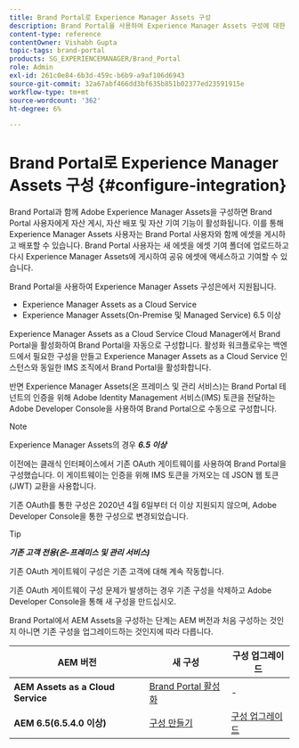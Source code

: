 ```yaml
---
title: Brand Portal로 Experience Manager Assets 구성
description: Brand Portal을 사용하여 Experience Manager Assets 구성에 대한 통찰력을 얻으십시오.
content-type: reference
contentOwner: Vishabh Gupta
topic-tags: brand-portal
products: SG_EXPERIENCEMANAGER/Brand_Portal
role: Admin
exl-id: 261c0e84-6b3d-459c-b6b9-a9af106d6943
source-git-commit: 32a67abf466dd3bf635b851b02377ed23591915e
workflow-type: tm+mt
source-wordcount: '362'
ht-degree: 6%

---
```


# Brand Portal로 Experience Manager Assets 구성 {#configure-integration}

Brand Portal과 함께 Adobe Experience Manager Assets을 구성하면 Brand Portal 사용자에게 자산 게시, 자산 배포 및 자산 기여 기능이 활성화됩니다. 이를 통해 Experience Manager Assets 사용자는 Brand Portal 사용자와 함께 에셋을 게시하고 배포할 수 있습니다. Brand Portal 사용자는 새 에셋을 에셋 기여 폴더에 업로드하고 다시 Experience Manager Assets에 게시하여 공유 에셋에 액세스하고 기여할 수 있습니다.

Brand Portal을 사용하여 Experience Manager Assets 구성은에서 지원됩니다.

* Experience Manager Assets as a Cloud Service
* Experience Manager Assets(On-Premise 및 Managed Service) 6.5 이상

Experience Manager Assets as a Cloud Service Cloud Manager에서 Brand Portal을 활성화하여 Brand Portal을 자동으로 구성합니다. 활성화 워크플로우는 백엔드에서 필요한 구성을 만들고 Experience Manager Assets as a Cloud Service 인스턴스와 동일한 IMS 조직에서 Brand Portal을 활성화합니다.

반면 Experience Manager Assets(온 프레미스 및 관리 서비스)는 Brand Portal 테넌트의 인증을 위해 Adobe Identity Management 서비스(IMS) 토큰을 전달하는 Adobe Developer Console을 사용하여 Brand Portal으로 수동으로 구성합니다.

>[!NOTE]
>
>Experience Manager Assets의 경우 ***6.5 이상***
>
>이전에는 클래식 인터페이스에서 기존 OAuth 게이트웨이를 사용하여 Brand Portal을 구성했습니다. 이 게이트웨이는 인증을 위해 IMS 토큰을 가져오는 데 JSON 웹 토큰(JWT) 교환을 사용합니다.
>
>기존 OAuth를 통한 구성은 2020년 4월 6일부터 더 이상 지원되지 않으며, Adobe Developer Console을 통한 구성으로 변경되었습니다.


>[!TIP]
>
>***기존 고객 전용(온-프레미스 및 관리 서비스)***
>
>기존 OAuth 게이트웨이 구성은 기존 고객에 대해 계속 작동합니다.
>
>기존 OAuth 게이트웨이 구성 문제가 발생하는 경우 기존 구성을 삭제하고 Adobe Developer Console을 통해 새 구성을 만드십시오.

Brand Portal에서 AEM Assets을 구성하는 단계는 AEM 버전과 처음 구성하는 것인지 아니면 기존 구성을 업그레이드하는 것인지에 따라 다릅니다.

| **AEM 버전** | **새 구성** | **구성 업그레이드** |
|---|---|---|
| **AEM Assets as a Cloud Service** | [Brand Portal 활성화](https://experienceleague.adobe.com/ko/docs/experience-manager-cloud-service/content/assets/brand-portal/configure-aem-assets-with-brand-portal) | - |
| **AEM 6.5(6.5.4.0 이상)** | [구성 만들기](https://experienceleague.adobe.com/ko/docs/experience-manager-65/content/assets/brandportal/configure-aem-assets-with-brand-portal) | [구성 업그레이드](https://experienceleague.adobe.com/ko/docs/experience-manager-65/content/assets/brandportal/configure-aem-assets-with-brand-portal#upgrade-integration-65) |
